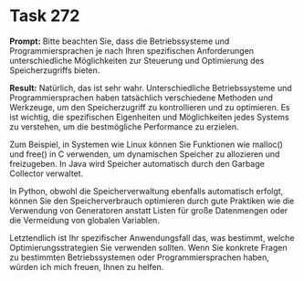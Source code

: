 # Task 272

**Prompt:** Bitte beachten Sie, dass die Betriebssysteme und Programmiersprachen je nach Ihren spezifischen Anforderungen unterschiedliche Möglichkeiten zur Steuerung und Optimierung des Speicherzugriffs bieten.

**Result:**
Natürlich, das ist sehr wahr. Unterschiedliche Betriebssysteme und Programmiersprachen haben tatsächlich verschiedene Methoden und Werkzeuge, um den Speicherzugriff zu  kontrollieren und zu optimieren. Es ist wichtig, die spezifischen Eigenheiten und Möglichkeiten jedes Systems zu verstehen, um die bestmögliche Performance zu erzielen.

Zum Beispiel, in Systemen wie Linux können Sie Funktionen wie malloc() und free() in C verwenden, um dynamischen Speicher zu allozieren und freizugeben. In Java wird Speicher automatisch durch den Garbage Collector verwaltet.

In Python, obwohl die Speicherverwaltung ebenfalls automatisch erfolgt, können Sie den Speicherverbrauch optimieren durch gute Praktiken wie die Verwendung von Generatoren anstatt Listen für große Datenmengen oder die Vermeidung von globalen Variablen.

Letztendlich ist Ihr spezifischer Anwendungsfall das, was bestimmt, welche Optimierungsstrategien Sie verwenden sollten. Wenn Sie konkrete Fragen zu bestimmten Betriebssystemen oder Programmiersprachen haben, würden ich mich freuen, Ihnen zu helfen.
